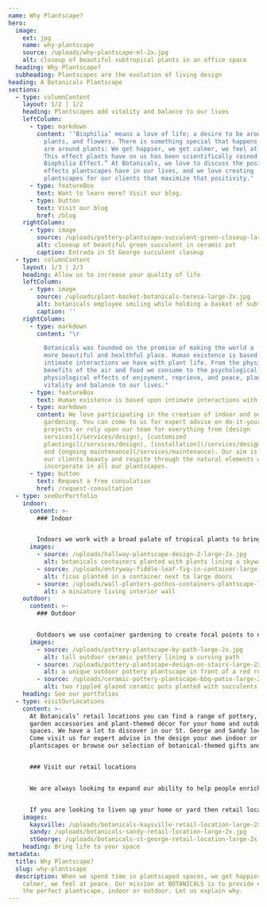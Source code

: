```yaml
---
name: Why Plantscape?
hero:
  image:
    ext: jpg
    name: why-plantscape
    source: /uploads/why-plantscape-ml-2x.jpg
    alt: closeup of beautiful subtropical plants in an office space
  heading: Why Plantscape?
  subheading: Plantscapes are the evolution of living design
heading: A Botanicals Plantscape
sections:
  - type: columnContent
    layout: 1/2 | 1/2
    heading: Plantscapes add vitality and balance to our lives
    leftColumn:
      - type: markdown
        content: '‘Biophilia’ means a love of life; a desire to be around nature,
          plants, and flowers. There is something special that happens when we
          are around plants: We get happier, we get calmer, we feel at peace.
          This effect plants have on us has been scientifically coined “The
          Biophilia Effect.” At Botanicals, we love to discuss the positive
          effects plantscapes have in our lives, and we love creating
          plantscapes for our clients that maximize that positivity.'
      - type: featureBox
        text: Want to learn more? Visit our blog.
      - type: button
        text: Visit our blog
        href: /blog
    rightColumn:
      - type: image
        source: /uploads/pottery-plantscape-succulent-green-closeup-large-2x.jpg
        alt: closeup of beautiful green succulent in ceramic pot
        caption: Entrada in St George succulent closeup
  - type: columnContent
    layout: 1/3 | 2/3
    heading: Allow us to increase your quality of life
    leftColumn:
      - type: image
        source: /uploads/plant-basket-botanicals-teresa-large-2x.jpg
        alt: botanicals employee smiling while holding a basket of subtropical plants
        caption: ''
    rightColumn:
      - type: markdown
        content: "\r

          Botanicals was founded on the promise of making the world a
          more beautiful and healthful place. Human existence is based upon the
          intimate interactions we have with plant life. From the physical
          benefits of the air and food we consume to the psychological and
          physiological effects of enjoyment, reprieve, and peace, plants add
          vitality and balance to our lives."
      - type: featureBox
        text: Human existence is based upon intimate interactions with plant life
      - type: markdown
        content: We love participating in the creation of indoor and outdoor container
          gardening. You can come to us for expert advise on do-it-yourself
          projects or rely upon our team for everything from [design
          services](/services/design), [customized
          plantings](/services/design), [installation](/services/design),
          and [ongoing maintenance](/services/maintenance). Our aim is to bring
          our clients beauty and respite through the natural elements we
          incorporate in all our plantscapes.
      - type: button
        text: Request a free consulation
        href: /request-consultation
  - type: seeOurPortfolio
    indoor:
      content: >-
        ### Indoor


        Indoors we work with a broad palate of tropical plants to bring these powerful oxygenators inside to enhance homes and workspaces. Our plantings bring style and vitality into the rooms they grace. We pair them with exquisite container options and the best planting mediums to bring our clients living art that not only looks fantastic but serves to filter, humidify, and purify the air.
      images:
        - source: /uploads/hallway-plantscape-design-2-large-2x.jpg
          alt: botanicals containers planted with plants lining a skywalk
        - source: /uploads/entryway-fiddle-leaf-fig-in-container-large-2x.jpg
          alt: ficus planted in a container next to large doors
        - source: /uploads/wall-planters-pothos-containers-plantscape-large-2x.jpg
          alt: a miniature living interior wall
    outdoor:
      content: >-
        ### Outdoor


        Outdoors we use container gardening to create focal points to new or existing landscapes and patios. We use combinations of annual and perennial plantings to add punctuation and gorgeous architectural elements that stand the test of time. In addition to our outdoor containers and plantings we offer garden décor item. We have free-standing water fountains and can convert almost any of our high-fired pottery pieces into a water feature. We also offer customized fire features, and décor items that help pull everything together and reveal your own flair.
      images:
        - source: /uploads/pottery-plantscape-by-path-large-2x.jpg
          alt: tall outdoor ceramic pottery lining a curving path
        - source: /uploads/pottery-plantscape-design-on-stairs-large-2x.jpg
          alt: a unique outdoor pottery plantscape in front of a red rock
        - source: /uploads/ceramic-pottery-plantscape-bbq-patio-large-2x.jpg
          alt: two rippled glazed ceramic pots planted with succulents oudoors
    heading: See our portfolios
  - type: visitOurLocations
    content: >-
      At Botanicals’ retail locations you can find a range of pottery, planters,
      garden accessories and plant-themed décor for your home and outdoor
      spaces. We have a lot to discover in our St. George and Sandy locations.
      Come visit us for expert advise in the design your own indoor or outdoor
      plantscapes or browse our selection of botanical-themed gifts and décor.


      ### Visit our retail locations


      We are always looking to expand our ability to help people enrich their lives. This is why we have [three retail locations](/locations). Visit us at these locations to find beautiful ceramic pottery, metal art, yard decor, plants, and more.


      If you are looking to liven up your home or yard then retail locations will provide you with the tool necessary to do that. Our staff are always happy to answer any questions to help with your designing. We have a lot to offer, and provide a delivery service for those who want it.
    images:
      kaysville: /uploads/botanicals-kaysville-retail-location-large-2x.jpg
      sandy: /uploads/botanicals-sandy-retail-location-large-2x.jpg
      stGeorge: /uploads/botanicals-st-george-retail-location-large-2x.jpg
    heading: Bring life to your space
metadata:
  title: Why Plantscape?
  slug: why-plantscape
  description: When we spend time in plantscaped spaces, we get happier, we get
    calmer, we feel at peace. Our mission at BOTANICALS is to provide everyone
    the perfect plantscape, indoor or outdoor. Let us explain why.
---
```

